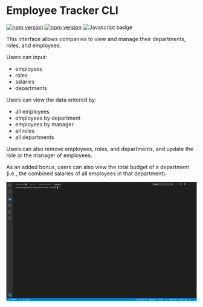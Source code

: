 # Employee Tracker CLI

[![npm version](https://badge.fury.io/js/inquirer.svg)](https://badge.fury.io/js/inquirer)
[![npm version](https://badge.fury.io/js/mysql.svg)](https://badge.fury.io/js/mysql)
![Javascript badge](https://img.shields.io/github/languages/top/inorrmann/Employee-Tracker)

This interface allows companies to view and manage their departments, roles, and employees.

Users can input:
* employees
* roles
* salaries
* departments

Users can view the data entered by:
* all employees
* employees by department
* employees by manager
* all roles
* all departments

Users can also remove employees, roles, and departments, and update the role or the manager of employees.

As an added bonus, users can also view the total budget of a department (i.e., the combined salaries of all employees in that department).

![Employee Tracker Demo](./demo.gif)